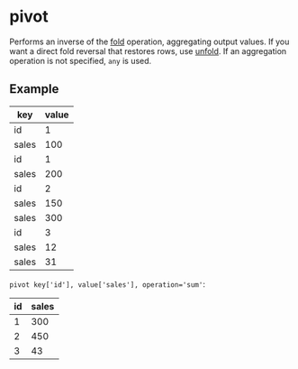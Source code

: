 # pivot

Performs an inverse of the [fold](./fold.md) operation, aggregating output values. If you want a direct fold reversal that restores rows, use [unfold](./unfold.md). If an aggregation operation is not specified, `any` is used.

## Example

| key   | value |
| ----- | ----- |
| id    | 1     |
| sales | 100   |
| id    | 1     |
| sales | 200   |
| id    | 2     |
| sales | 150   |
| sales | 300   |
| id    | 3     |
| sales | 12    |
| sales | 31    |

`pivot key['id'], value['sales'], operation='sum'`:

| id  | sales |
| --- | ----- |
| 1   | 300   |
| 2   | 450   |
| 3   | 43    |
